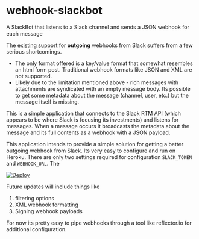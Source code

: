 # webhook-slackbot
A SlackBot that listens to a Slack channel and sends a JSON webhook for each message

The [existing support](https://api.slack.com/outgoing-webhooks) for **outgoing** webhooks from Slack suffers from a few serious shortcomings.
- The only format offered is a key/value format that somewhat resembles an html form post. Traditional webhook formats like JSON and XML are not supported.
- Likely due to the limitation mentioned above - rich messages with attachments are syndicated with an empty message body. Its possible to get some metadata about the message (channel, user, etc.) but the message itself is missing.

This is a simple application that connects to the Slack RTM API (which appears to be where Slack is focusing its investments) and listens for messages. When a message occurs it broadcasts the metadata about the message and its full contents as a webhook with a JSON payload.

This application intends to provide a simple solution for getting a better outgoing webhook from Slack. Its very easy to configure and run on Heroku. There are only two settings required for configuration `SLACK_TOKEN` and `WEBHOOK_URL`. The 

[![Deploy](https://www.herokucdn.com/deploy/button.svg)](https://heroku.com/deploy)

Future updates will include things like
1. filtering options
2. XML webhook formatting
3. Signing webhook payloads

For now its pretty easy to pipe webhooks through a tool like reflector.io for additional configuration.
